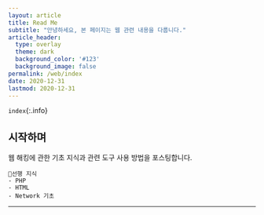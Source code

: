 ```yaml
---
layout: article
title: Read Me
subtitle: "안녕하세요, 본 페이지는 웹 관련 내용을 다룹니다."
article_header:
  type: overlay
  theme: dark
  background_color: '#123'
  background_image: false
permalink: /web/index
date: 2020-12-31
lastmod: 2020-12-31
---
```


`index`{:.info}

## 시작하며

웹 해킹에 관한 기초 지식과 관련 도구 사용 방법을 포스팅합니다.

```
📌선행 지식
- PHP
- HTML
- Network 기초
```

---

